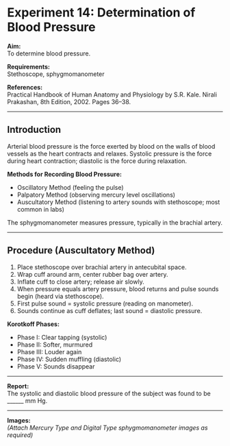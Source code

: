 # Experiment 14: Determination of Blood Pressure

**Aim:**  
To determine blood pressure.

**Requirements:**  
Stethoscope, sphygmomanometer

**References:**  
Practical Handbook of Human Anatomy and Physiology by S.R. Kale. Nirali Prakashan, 8th Edition, 2002. Pages 36–38.

---

## Introduction

Arterial blood pressure is the force exerted by blood on the walls of blood vessels as the heart contracts and relaxes. Systolic pressure is the force during heart contraction; diastolic is the force during relaxation.

**Methods for Recording Blood Pressure:**
- Oscillatory Method (feeling the pulse)
- Palpatory Method (observing mercury level oscillations)
- Auscultatory Method (listening to artery sounds with stethoscope; most common in labs)

The sphygmomanometer measures pressure, typically in the brachial artery.

---

## Procedure (Auscultatory Method)

1. Place stethoscope over brachial artery in antecubital space.
2. Wrap cuff around arm, center rubber bag over artery.
3. Inflate cuff to close artery; release air slowly.
4. When pressure equals artery pressure, blood returns and pulse sounds begin (heard via stethoscope).
5. First pulse sound = systolic pressure (reading on manometer).
6. Sounds continue as cuff deflates; last sound = diastolic pressure.

**Korotkoff Phases:**
- Phase I: Clear tapping (systolic)
- Phase II: Softer, murmured
- Phase III: Louder again
- Phase IV: Sudden muffling (diastolic)
- Phase V: Sounds disappear

---

**Report:**  
The systolic and diastolic blood pressure of the subject was found to be ______ mm Hg.

---

**Images:**  
*(Attach Mercury Type and Digital Type sphygmomanometer images as required)*